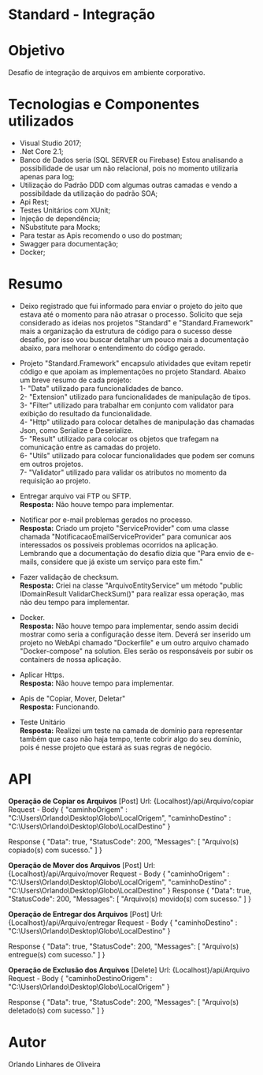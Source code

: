 # Standard - Integração

# Objetivo
Desafio de integração de arquivos em ambiente corporativo.

# Tecnologias e Componentes utilizados
- Visual Studio 2017;
- .Net Core 2.1;
- Banco de Dados seria (SQL SERVER ou Firebase) Estou analisando a possibilidade de usar um não relacional, pois no momento utilizaria apenas para log;
- Utilização do Padrão DDD com algumas outras camadas e vendo a possibildade da utilização do padrão SOA;
- Api Rest;
- Testes Unitários com XUnit;
- Injeção de dependência;
- NSubstitute para Mocks;
- Para testar as Apis recomendo o uso do postman;
- Swagger para documentação;
- Docker;

# Resumo
- Deixo registrado que fui informado para enviar o projeto do jeito que estava até o momento para não atrasar o processo. Solicito que seja considerado as ideias nos projetos "Standard" e "Standard.Framework" mais a organização da estrutura de código para o sucesso desse desafio, por isso vou buscar detalhar um pouco mais a documentação abaixo, para melhorar o entendimento do código gerado.

- Projeto "Standard.Framework" encapsulo atividades que evitam repetir código e que apoiam as implementações no projeto Standard. 
Abaixo um breve resumo de cada projeto:  
1- "Data" utilizado para funcionalidades de banco.  
2- "Extension" utilizado para funcionalidades de manipulação de tipos.  
3- "Filter" utilizado para trabalhar em conjunto com validator para exibição do resultado da funcionalidade.  
4- "Http" utilizado para colocar detalhes de manipulação das chamadas Json, como Serialize e Deserialize.  
5- "Result" utilizado para colocar os objetos que trafegam na comunicação entre as camadas do projeto.  
6- "Utils" utilizado para colocar funcionalidades que podem ser comuns em outros projetos.  
7- "Validator" utilizado para validar os atributos no momento da requisição ao projeto.
  
- Entregar arquivo vai FTP ou SFTP.  
**Resposta:** Não houve tempo para implementar.

- Notificar por e-mail problemas gerados no processo.  
**Resposta:** Criado um projeto "ServiceProvider" com uma classe chamada "NotificacaoEmailServiceProvider" para comunicar aos interessados os possiveis problemas ocorridos na aplicação. Lembrando que a documentação do desafio dizia que "Para envio de e-mails, considere que já existe um serviço para este fim."

- Fazer validação de checksum.  
**Resposta:** Criei na classe "ArquivoEntityService" um método "public IDomainResult<bool> ValidarCheckSum()" para realizar essa operação, mas não deu tempo para implementar.
  
- Docker.  
**Resposta:** Não houve tempo para implementar, sendo assim decidi mostrar como seria a configuração desse item. Deverá ser inserido um projeto no WebApi chamado "Dockerfile" e um outro arquivo chamado "Docker-compose" na solution. Eles serão os responsáveis por subir os containers de nossa aplicação.
  
- Aplicar Https.  
**Resposta:** Não houve tempo para implementar.
  
- Apis de "Copiar, Mover, Deletar"  
**Resposta:** Funcionando.
  
- Teste Unitário  
**Resposta:** Realizei um teste na camada de domínio para representar também que caso não haja tempo, tente cobrir algo do seu domínio, pois é nesse projeto que estará as suas regras de negócio.

# API
**Operação de Copiar os Arquivos**
[Post]
Url: {Localhost}/api/Arquivo/copiar
Request - Body
{
	"caminhoOrigem" : "C:\\Users\\Orlando\\Desktop\\Globo\\LocalOrigem",
  	"caminhoDestino" : "C:\\Users\\Orlando\\Desktop\\Globo\\LocalDestino"
}

Response
{
    "Data": true,
    "StatusCode": 200,
    "Messages": [
        "Arquivo(s) copiado(s) com sucesso."
    ]
}

**Operação de Mover dos Arquivos**
[Post]
Url: {Localhost}/api/Arquivo/mover
Request - Body
{
	"caminhoOrigem" : "C:\\Users\\Orlando\\Desktop\\Globo\\LocalOrigem",
  "caminhoDestino" : "C:\\Users\\Orlando\\Desktop\\Globo\\LocalDestino"
}
Response
{
    "Data": true,
    "StatusCode": 200,
    "Messages": [
        "Arquivo(s) movido(s) com sucesso."
    ]
}

**Operação de Entregar dos Arquivos**
[Post]
Url: {Localhost}/api/Arquivo/entregar
Request - Body
{
	"caminhoDestino" : "C:\\Users\\Orlando\\Desktop\\Globo\\LocalDestino"
}

Response
{
    "Data": true,
    "StatusCode": 200,
    "Messages": [
        "Arquivo(s) entregue(s) com sucesso."
    ]
}

**Operação de Exclusão dos Arquivos**
[Delete]
Url: {Localhost}/api/Arquivo
Request - Body
{
	"caminhoDestinoOrigem" : "C:\\Users\\Orlando\\Desktop\\Globo\\LocalOrigem"
}

Response
{
    "Data": true,
    "StatusCode": 200,
    "Messages": [
        "Arquivo(s) deletado(s) com sucesso."
    ]
}

# Autor
Orlando Linhares de Oliveira
